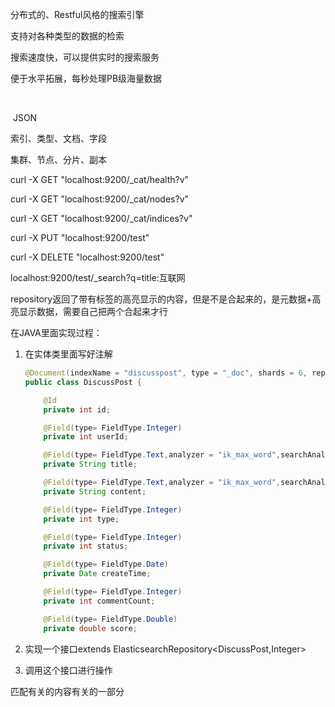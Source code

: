 分布式的、Restful风格的搜索引擎

支持对各种类型的数据的检索

搜索速度快，可以提供实时的搜索服务

便于水平拓展，每秒处理PB级海量数据

​						

​						JSON

索引、类型、文档、字段

集群、节点、分片、副本

curl -X GET "localhost:9200/_cat/health?v"

curl -X GET "localhost:9200/_cat/nodes?v"

curl -X GET "localhost:9200/_cat/indices?v"

curl -X PUT "localhost:9200/test"

curl -X DELETE "localhost:9200/test"



localhost:9200/test/_search?q=title:互联网



repository返回了带有标签的高亮显示的内容，但是不是合起来的，是元数据+高亮显示数据，需要自己把两个合起来才行



在JAVA里面实现过程：

1. 在实体类里面写好注解

   ```java
   @Document(indexName = "discusspost", type = "_doc", shards = 6, replicas = 3)
   public class DiscussPost {
   
       @Id
       private int id;
   
       @Field(type= FieldType.Integer)
       private int userId;
   
       @Field(type= FieldType.Text,analyzer = "ik_max_word",searchAnalyzer = "ik_smart")
       private String title;
   
       @Field(type= FieldType.Text,analyzer = "ik_max_word",searchAnalyzer = "ik_smart")
       private String content;
   
       @Field(type= FieldType.Integer)
       private int type;
   
       @Field(type= FieldType.Integer)
       private int status;
   
       @Field(type= FieldType.Date)
       private Date createTime;
   
       @Field(type= FieldType.Integer)
       private int commentCount;
   
       @Field(type= FieldType.Double)
       private double score;
   ```

2. 实现一个接口extends ElasticsearchRepository<DiscussPost,Integer>

3. 调用这个接口进行操作



匹配有关的内容有关的一部分